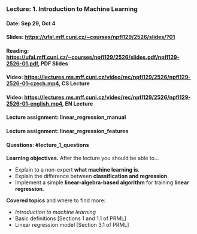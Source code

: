 ### Lecture: 1. Introduction to Machine Learning
#### Date: Sep 29, Oct 4
#### Slides: https://ufal.mff.cuni.cz/~courses/npfl129/2526/slides/?01
#### Reading: https://ufal.mff.cuni.cz/~courses/npfl129/2526/slides.pdf/npfl129-2526-01.pdf, PDF Slides
#### Video: https://lectures.ms.mff.cuni.cz/video/rec/npfl129/2526/npfl129-2526-01-czech.mp4, CS Lecture
#### Video: https://lectures.ms.mff.cuni.cz/video/rec/npfl129/2526/npfl129-2526-01-english.mp4, EN Lecture
#### Lecture assignment: linear_regression_manual
#### Lecture assignment: linear_regression_features
#### Questions: #lecture_1_questions

**Learning objectives.** After the lecture you should be able to…

- Explain to a non-expert **what machine learning is**.
- Explain the difference between **classification and regression**.
- Implement a simple **linear-algebra-based algorithm** for training **linear regression**.

**Covered topics** and where to find more:
- _Introduction to machine learning_
- Basic definitions [Sections 1 and 1.1 of PRML]
- Linear regression model [Section 3.1 of PRML]
